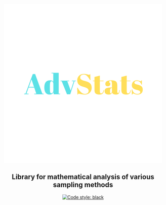 <div align="center">
  <img src="Images\AdvStats.png"><br>
</div>

<h2 align="center">Library for mathematical analysis of various sampling methods</h2>

<p align="center">
<a href="https://github.com/psf/black"><img alt="Code style: black" src="https://img.shields.io/badge/code%20style-black-000000.svg"></a>
</p>


